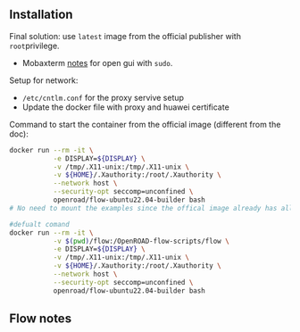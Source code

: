 ## Installation
Final solution: use `latest` image from the official publisher with `root`privilege.

+ Mobaxterm [notes](https://blog.mobatek.net/post/how-to-keep-X11-display-after-su-or-sudo/) for open gui with `sudo`.

Setup for network:
+ `/etc/cntlm.conf` for the proxy servive setup
+ Update the docker file with proxy and huawei certificate

Command to start the container from the official image (different from the doc):
```bash
docker run --rm -it \
           -e DISPLAY=${DISPLAY} \
           -v /tmp/.X11-unix:/tmp/.X11-unix \
           -v ${HOME}/.Xauthority:/root/.Xauthority \
           --network host \
           --security-opt seccomp=unconfined \
           openroad/flow-ubuntu22.04-builder bash
# No need to mount the examples since the offical image already has all sources

#defualt comand
docker run --rm -it \
		   -v $(pwd)/flow:/OpenROAD-flow-scripts/flow \
           -e DISPLAY=${DISPLAY} \
           -v /tmp/.X11-unix:/tmp/.X11-unix \
           -v ${HOME}/.Xauthority:/root/.Xauthority \
           --network host \
           --security-opt seccomp=unconfined \
           openroad/flow-ubuntu22.04-builder bash

```

## Flow notes 
<!--stackedit_data:
eyJoaXN0b3J5IjpbLTEyNTQwNzIzNjQsLTExMzg2MDgzMDIsMT
Q3NDQ5NjQ1OCw5MzgxOTg2NjgsLTEzNDc0NjU5NTUsMTY5Mjkx
OTY5Nl19
-->